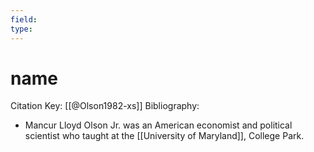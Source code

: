 ```yaml
---
field:
type:
---
```


# name
Citation Key: [[@Olson1982-xs]]
Bibliography:
- Mancur Lloyd Olson Jr. was an American economist and political scientist who taught at the [[University of Maryland]], College Park.